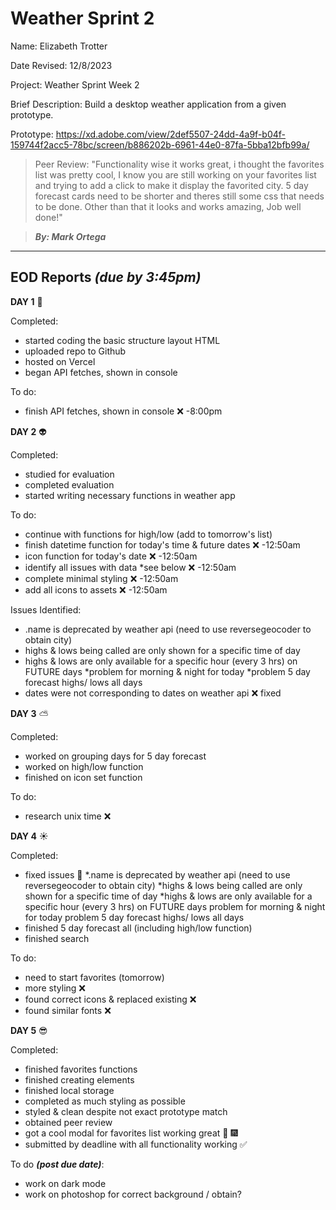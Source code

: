 # Weather Sprint 2

Name: Elizabeth Trotter

Date Revised: 12/8/2023

Project: Weather Sprint Week 2

Brief Description: Build a desktop weather application from a given prototype.

Prototype: https://xd.adobe.com/view/2def5507-24dd-4a9f-b04f-159744f2acc5-78bc/screen/b886202b-6961-44e0-87fa-5bba12bfb99a/

> Peer Review: "Functionality wise it works great, i thought the favorites list was pretty cool, I know you are still working on your favorites list and trying to add a click to make it display the favorited city. 5 day forecast cards need to be shorter and theres still some css that needs to be done. Other than that it looks and works amazing, Job well done!"

>***By: Mark Ortega***

------------------------------------------

## EOD Reports *(due by 3:45pm)*

**DAY 1** :racehorse:

Completed:
- started coding the basic structure layout HTML
- uploaded repo to Github
- hosted on Vercel
- began API fetches, shown in console

To do:
- finish API fetches, shown in console :x: -8:00pm

**DAY 2** :alien:

Completed:
- studied for evaluation
- completed evaluation
- started writing necessary functions in weather app

To do:
- continue with functions for high/low (add to tomorrow's list)
- finish datetime function for today's time & future dates :x: -12:50am
- icon function for today's date :x: -12:50am
- identify all issues with data *see below :x: -12:50am
- complete minimal styling :x: -12:50am
- add all icons to assets :x: -12:50am

Issues Identified: 
- .name is deprecated by weather api (need to use reversegeocoder to obtain city)
- highs & lows being called are only shown for a specific time of day
- highs & lows are only available for a specific hour (every 3 hrs) on FUTURE days
    *problem for morning & night for today 
    *problem 5 day forecast highs/ lows all days
- dates were not corresponding to dates on weather api :x: fixed

**DAY 3** :partly_sunny:

Completed:
- worked on grouping days for 5 day forecast
- worked on high/low function
- finished on icon set function

To do:
- research unix time :x:

**DAY 4** :sunny:

Completed:
- fixed issues :100:
    *.name is deprecated by weather api (need to use reversegeocoder to obtain city)
    *highs & lows being called are only shown for a specific time of day
    *highs & lows are only available for a specific hour (every 3 hrs) on FUTURE days
        problem for morning & night for today
        problem 5 day forecast highs/ lows all days
- finished 5 day forecast all (including high/low function)
- finished search

To do:

- need to start favorites (tomorrow)
- more styling :x:
- found correct icons & replaced existing :x:
- found similar fonts :x:

**DAY 5** :sunglasses:

Completed:
- finished favorites functions
- finished creating elements
- finished local storage
- completed as much styling as possible
- styled & clean despite not exact prototype match
- obtained peer review
- got a cool modal for favorites list working great :muscle: :fireworks:
- submitted by deadline with all functionality working :white_check_mark:

To do ***(post due date)***:
- work on dark mode
- work on photoshop for correct background / obtain?